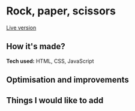 # Rock, paper, scissors

[Live version](https://al-moreton.github.io/rock-paper-scissors/)

## How it's made?
**Tech used:** HTML, CSS, JavaScript

## Optimisation and improvements

## Things I would like to add